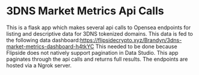 # 3DNS Market Metrics Api Calls

This is a flask app which makes several api calls to Opensea endpoints for listing and descriptive data for 3DNS tokenized domains.  This data is fed to the following data dashboard:https://flipsidecrypto.xyz/Brandyn/3dns-market-metrics-dashboard-h4tkYC  This needed to be done because Flipside does not natively support pagination in Data Studio.  This app paginates through the api calls and returns full results.  The endpoints are hosted via a Ngrok server.    
